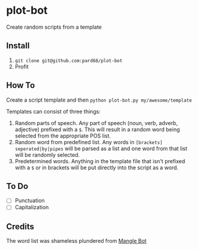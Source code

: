 # plot-bot
Create random scripts from a template

## Install
1. `git clone git@github.com:pard68/plot-bot`
2. Profit

## How To
Create a script template and then `python plot-bot.py my/awesome/template`

Templates can consist of three things:
1. Random parts of speech. Any part of speech (noun, verb, adverb, adjective) prefixed with a `$`.
This will result in a random word being selected from the appropriate POS list.
2. Random word from predefined list. Any words in `[brackets]` `seperated|by|pipes` will be parsed as a list
and one word from that list will be randomly selected.
3. Predetermined words. Anything in the template file that isn't prefixed with a `$` or in brackets
will be put directly into the script as a word.

## To Do
- [ ] Punctuation
- [ ] Capitalization

## Credits
The word list was shameless plundered from [Mangle Bot][0]

[0]: https://github.com/RocketBit/mangler-bot

